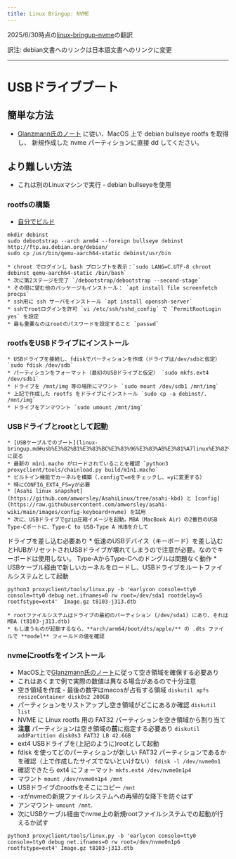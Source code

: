 ```yaml
---
title: Linux Bringup: NVME
---
```


2025/6/30時点の[linux-bringup-nvme](https://github.com/AsahiLinux/docs/blob/main/docs/sw/linux-bringup-nvme.md)の翻訳

訳注: debian文書へのリンクは日本語文書へのリンクに変更

---
# USBドライブブート

## 簡単な方法
* [Glanzmann氏のノート](https://tg.st/u/asahi.txt) に従い、MacOS 上で debian bullseye rootfs を取得し、
新規作成した nvme パーティションに直接 dd してください。

## より難しい方法
* これは別のLinuxマシンで実行 - debian bullseyeを使用

### rootfsの構築
* [自分でビルド](https://www.debian.org/releases/stretch/arm64/apds03.html.ja)

```
mkdir debinst
sudo debootstrap --arch arm64 --foreign bullseye debinst http://ftp.au.debian.org/debian/
sudo cp /usr/bin/qemu-aarch64-static debinst/usr/bin
```
    * chroot でログインし bash プロンプトを表示：`sudo LANG=C.UTF-8 chroot debinst qemu-aarch64-static /bin/bash`
    * 次に第2ステージを完了 `/debootstrap/debootstrap --second-stage`
    * その間に望む他のパッケージもインストール： `apt install file screenfetch procps`
    * ssh用に ssh サーバをインストール `apt install openssh-server`
    * sshでrootログインを許可 `vi /etc/ssh/sshd_config` で `PermitRootLogin yes` を設定
    * 最も重要なのはrootのパスワードを設定すること `passwd` 

### rootfsをUSBドライブにインストール
    * USBドライブを接続し、fdiskでパーティションを作成（ドライブは/dev/sdbと仮定） `sudo fdisk /dev/sdb`
    * パーティションをフォーマット（最初のUSBドライブと仮定） `sudo mkfs.ext4 /dev/sdb1`
    * ドライブを /mnt/img 等の場所にマウント `sudo mount /dev/sdb1 /mnt/img`
    * 上記で作成した rootfs をドライブにインストール `sudo cp -a debinst/. /mnt/img`
    * ドライブをアンマウント `sudo umount /mnt/img`

### USBドライブとrootとして起動
    * [USBケーブルでのブート](linux-bringup.md#usb%E3%82%B1%E3%83%BC%E3%83%96%E3%83%AB%E3%81%A7linux%E3%82%92%E5%AE%9F%E8%A1%8C)に戻る
    * 最新の m1n1.macho がロードされていることを確認 `python3 proxyclient/tools/chainload.py build/m1n1.macho`
    * ビルトイン機能でカーネルを構築（.configで=mをチェックし、=yに変更する）
    * 特にCONFIG_EXT4_FS=yが必要
    * [Asahi linux snapshot](https://github.com/amworsley/AsahiLinux/tree/asahi-kbd) と [config](https://raw.githubusercontent.com/amworsley/asahi-wiki/main/images/config-keyboard+nvme) を試用
    * 次に、USBドライブでgzip圧縮イメージを起動。MBA（MacBook Air）の2番目のUSB Type-Cポートに、Type-C to USB-Type A HUBを介して
ドライブを差し込む必要あり
    * 低速のUSBデバイス（キーボード）を差し込むとHUBがリセットされUSBドライブが壊れてしまうので注意が必要。なのでキーボードは使用しない。
Type-AからType-Cへのドングルは問題なく動作
    * USBケーブル経由で新しいカーネルをロードし、USBドライブをルートファイルシステムとして起動
```
python3 proxyclient/tools/linux.py -b 'earlycon console=tty0  console=tty0 debug net.ifnames=0 rw root=/dev/sda1 rootdelay=5 rootfstype=ext4'  Image.gz t8103-j313.dtb
```
    * rootファイルシステムはドライブの最初のパーティション (/dev/sda1) にあり、それはMBA (t8103-j313.dtb) 
    * もし違うものが起動するなら、**arch/arm64/boot/dts/apple/** の .dts ファイルで **model** フィールドの値を確認

### nvmeにrootfsをインストール
 * MacOS上で[Glanzmann氏のノート](https://tg.st/u/asahi.txt)に従って空き領域を確保する必要あり
 * これはあくまで例で実際の数値は異なる場合があるので十分注意
 * 空き領域を作成 - 最後の数字はmacosが占有する領域 `diskutil apfs resizeContainer disk0s2 200GB`
 * パーティションをリストアップし空き領域がどこにあるか確認 `diskutil list`
 * NVME に Linux rootfs 用の FAT32 パーティションを空き領域から割り当て
 * **注意** パーティションは空き領域の**前**に指定する必要あり `diskutil addPartition disk0s3 FAT32 LB 42.6GB`
 * ext4 USBドライブを(上記のように)rootとして起動
 * fdisk を使ってどのパーティションが新しい FAT32 パーティションであるかを確認（上で作成したサイズでないといけない） `fdisk -l /dev/nvme0n1`
 * 確認できたら ext4 にフォーマット `mkfs.ext4 /dev/nvme0n1p4`
 * マウント `mount /dev/nvme0n1p4 /mnt`
 * USBドライブのrootfsをそこにコピー `/mnt`
 * -xがnvmeの新規ファイルシステムへの再帰的な降下を防ぐはず
 * アンマウント `umount /mnt`.
 * 次にUSBケーブル経由でnvme上の新規rootファイルシステムでの起動が行えるか試す

```
python3 proxyclient/tools/linux.py -b 'earlycon console=tty0  console=tty0 debug net.ifnames=0 rw root=/dev/nvme0n1p6 rootfstype=ext4' Image.gz t8103-j313.dtb
```
